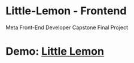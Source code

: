 # Little-Lemon - Frontend
Meta Front-End Developer Capstone Final Project

# Demo: [Little Lemon](https://github.com/spartasolopolo/littlelemon-frontend/)
